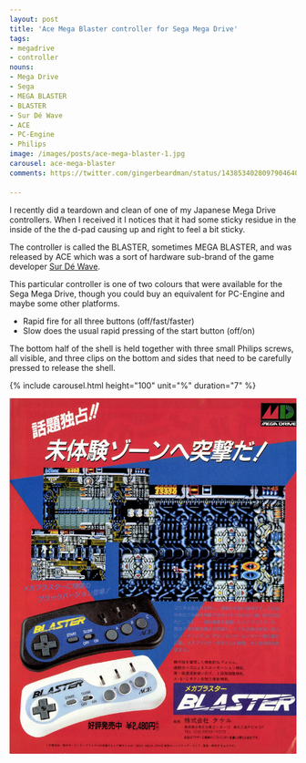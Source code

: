 ```yaml
---
layout: post
title: 'Ace Mega Blaster controller for Sega Mega Drive'
tags:
- megadrive
- controller
nouns:
- Mega Drive
- Sega
- MEGA BLASTER
- BLASTER
- Sur Dé Wave
- ACE
- PC-Engine
- Philips
image: /images/posts/ace-mega-blaster-1.jpg
carousel: ace-mega-blaster
comments: https://twitter.com/gingerbeardman/status/1438534028097904640

---
```


I recently did a teardown and clean of one of my Japanese Mega Drive controllers. When I received it I notices that it had some sticky residue in the inside of the the d-pad causing up and right to feel a bit sticky.

The controller is called the BLASTER, sometimes MEGA BLASTER, and was released by ACE which was a sort of hardware sub-brand of the game developer [Sur Dé Wave](https://gingerbeardman.creator-spring.com/listing/sur-de-wave-back-print?product=387).

This particular controller is one of two colours that were available for the Sega Mega Drive, though you could buy an equivalent for PC-Engine and maybe some other platforms.

- Rapid fire for all three buttons (off/fast/faster)
- Slow does the usual rapid pressing of the start button (off/on)

The bottom half of the shell is held together with three small Philips screws, all visible, and three clips on the bottom and sides that need to be carefully pressed to release the shell.

{% include carousel.html height="100" unit="%" duration="7" %}

![Print ad](/images/posts/ace-mega-blaster-ad.jpg)
